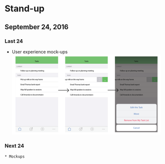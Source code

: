 # Stand-up
## September 24, 2016

### Last 24 
   * User experience mock-ups ![Actions](../img/experience-flow-actions.png)

### Next 24 
    * Mockups
    
     